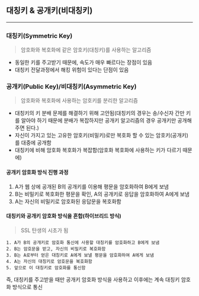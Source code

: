 ## 대칭키 & 공개키(비대칭키)

---

### 대칭키(Symmetric Key)

> 암호화와 복호화에 같은 암호키(대칭키)를 사용하는 알고리즘

- 동일한 키를 주고받기 때문에, 속도가 매우 빠르다는 장점이 있음
- 대칭키 전달과정에서 해킹 위험이 있다는 단점이 있음

### 공개키(Public Key)/비대칭키(Asymmetric Key)

> 암호화와 복호화에 사용하는 암호키를 분리한 알고리즘

- 대칭키의 키 분배 문제를 해결하기 위해 고안됨(대칭키의 경우는 송/수신자 간만 키를 알아야 하기 때문에 분배가 복잡하지만 공개키 알고리즘의 경우 공개키만 공개해주면 된다.)
- 자신이 가지고 있는 고유한 암호키(비밀키)로만 복호화 할 수 있는 암호키(공개키)를 대중에 공개함
- 대칭키에 비해 암호화 복호화가 복잡함(암호화 복호화에 사용하는 키가 다르기 때문에)

#### 공개키 암호화 방식 진행 과정

1. A가 웹 상에 공개된 B의 공개키를 이용해 평문을 암호화하여 B에게 보냄
2. B는 비밀키로 복호화한 평문을 확인, A의 공개키로 응답을 암호화하여 A에게 보냄
3. A는 자신의 비밀키로 암호화된 응답문을 복호화함

#### 대칭키와 공개키 암호화 방식을 혼합(하이브리드 방식)

> SSL 탄생의 시초가 됨

```
1. A가 B의 공개키로 암호화 통신에 사용할 대칭키를 암호화하고 B에게 보냄
2. B는 암호문을 받고, 자신의 비밀키로 복호화함
3. B는 A로부터 얻은 대칭키로 A에게 보낼 평문을 암호화하여 A에게 보냄
4. A는 자신의 대칭키로 암호문을 복호화함
5. 앞으로 이 대칭키로 암호화를 통신함
```

즉, 대칭키를 주고받을 때만 공개키 암호화 방식을 사용하고 이후에는 계속 대칭키 암호화 방식으로 통신
